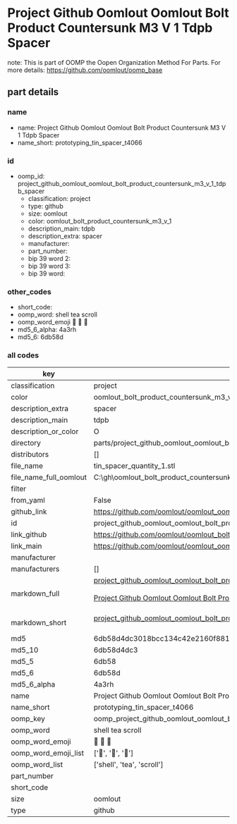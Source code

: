 # Project Github Oomlout Oomlout Bolt Product Countersunk M3 V 1 Tdpb Spacer  

note: This is part of OOMP the Oopen Organization Method For Parts. For more details: https://github.com/oomlout/oomp_base

##  part details
  







### name
* name: Project Github Oomlout Oomlout Bolt Product Countersunk M3 V 1 Tdpb Spacer
* name_short: prototyping_tin_spacer_t4066
### id
* oomp_id: project_github_oomlout_oomlout_bolt_product_countersunk_m3_v_1_tdpb_spacer
  * classification: project
  * type: github
  * size: oomlout
  * color: oomlout_bolt_product_countersunk_m3_v_1
  * description_main: tdpb
  * description_extra: spacer
  * manufacturer: 
  * part_number: 
  * bip 39 word 2: 
  * bip 39 word 3: 
  * bip 39 word: 

### other_codes
* short_code: 
* oomp_word: shell tea scroll
* oomp_word_emoji :shell: :tea: :scroll:
* md5_6_alpha: 4a3rh
* md5_6: 6db58d









### all codes 
| key | value |  
| --- | --- |  
| classification | project |  
| color | oomlout_bolt_product_countersunk_m3_v_1 |  
| description_extra | spacer |  
| description_main | tdpb |  
| description_or_color | O  |  
| directory | parts/project_github_oomlout_oomlout_bolt_product_countersunk_m3_v_1_tdpb_spacer |  
| distributors | [] |  
| file_name | tin_spacer_quantity_1.stl |  
| file_name_full_oomlout | C:\gh\oomlout_bolt_product_countersunk_m3_v_1/release	hree_d_printer_files\hinged_tin_version/tin_spacer_quantity_1.stl |  
| filter |  |  
| from_yaml | False |  
| github_link | https://github.com/oomlout/oomlout_oomp_current_version_messy/tree/main/parts/project_github_oomlout_oomlout_bolt_product_countersunk_m3_v_1_tdpb_spacer |  
| id | project_github_oomlout_oomlout_bolt_product_countersunk_m3_v_1_tdpb_spacer |  
| link_github | https://github.com/oomlout/oomlout_bolt_product_countersunk_m3_v_1/blob/main/release	hree_d_printer_files\hinged_tin_version/tin_spacer_quantity_1.stl |  
| link_main | https://github.com/oomlout/oomlout_oomp_current_version_messy/tree/main/parts/project_github_oomlout_oomlout_bolt_product_countersunk_m3_v_1_tdpb_spacer |  
| manufacturer |  |  
| manufacturers | [] |  
| markdown_full | [project_github_oomlout_oomlout_bolt_product_countersunk_m3_v_1_tdpb_spacer](https://github.com/oomlout/oomlout_oomp_current_version_messy/tree/main/parts/project_github_oomlout_oomlout_bolt_product_countersunk_m3_v_1_tdpb_spacer)<br>[](https://github.com/oomlout/oomlout_oomp_current_version_messy/tree/main/parts/project_github_oomlout_oomlout_bolt_product_countersunk_m3_v_1_tdpb_spacer)<br>[Project Github Oomlout Oomlout Bolt Product Countersunk M3 V 1 Tdpb Spacer](https://github.com/oomlout/oomlout_oomp_current_version_messy/tree/main/parts/project_github_oomlout_oomlout_bolt_product_countersunk_m3_v_1_tdpb_spacer)<br><br> |  
| markdown_short | [project_github_oomlout_oomlout_bolt_product_countersunk_m3_v_1_tdpb_spacer](https://github.com/oomlout/oomlout_oomp_current_version_messy/tree/main/parts/project_github_oomlout_oomlout_bolt_product_countersunk_m3_v_1_tdpb_spacer)<br><br> |  
| md5 | 6db58d4dc3018bcc134c42e2160f8811 |  
| md5_10 | 6db58d4dc3 |  
| md5_5 | 6db58 |  
| md5_6 | 6db58d |  
| md5_6_alpha | 4a3rh |  
| name | Project Github Oomlout Oomlout Bolt Product Countersunk M3 V 1 Tdpb Spacer |  
| name_short | prototyping_tin_spacer_t4066 |  
| oomp_key | oomp_project_github_oomlout_oomlout_bolt_product_countersunk_m3_v_1_tdpb_spacer |  
| oomp_word | shell tea scroll |  
| oomp_word_emoji | :shell: :tea: :scroll: |  
| oomp_word_emoji_list | [':shell:', ':tea:', ':scroll:'] |  
| oomp_word_list | ['shell', 'tea', 'scroll'] |  
| part_number |  |  
| short_code |  |  
| size | oomlout |  
| type | github |  
